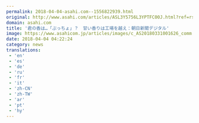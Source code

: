 ```yaml
---
permalink: 2018-04-04-asahi.com--1556822939.html
original: http://www.asahi.com/articles/ASL3Y5756L3YPTFC00J.html?ref=rss
domain: asahi.com
title: '君の香は…「ぷっちょ」？　甘い香りは工場を越え：朝日新聞デジタル'
image: https://www.asahicom.jp/articles/images/c_AS20180331001626_comm.jpg
date: 2018-04-04 04:22:24
category: news
translations: 
 - 'en'
 - 'es'
 - 'de'
 - 'ru'
 - 'fr'
 - 'it'
 - 'zh-CN'
 - 'zh-TW'
 - 'ar'
 - 'pt'
 - 'hy'
---
```



